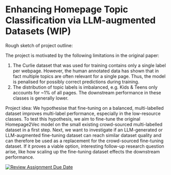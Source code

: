 # Enhancing Homepage Topic Classification via LLM-augmented Datasets (WIP)

Rough sketch of project outline:

The project is motivated by the following limitations in the original paper:
1. The Curlie dataset that was used for training contains only a single label per webpage. However, the human annotated data has shown that in fact multiple topics are often relevant for a single page. Thus, the model is penalised for possibly correct predictions during training.
2. The distribution of topic labels is imbalanced, e.g. Kids & Teens only accounts for ~1% of all pages. The downstream performance in these classes is generally lower.

Project idea:
We hypothesise that fine-tuning on a balanced, multi-labelled dataset improves multi-label performance, especially in the low-resource classes. To test this hypothesis, we aim to fine-tune the original Homepage2Vec model on the small existing crowd-sourced multi-labelled dataset in a first step. Next, we want to investigate if an LLM-generated or LLM-augmented fine-tuning dataset can reach similar dataset quality and can therefore be used as a replacement for the crowd-sourced fine-tuning dataset. If it proves a viable option, interesting follow-up research question arise, like how scaling up the fine-tuning dataset effects the downstream performance.

[![Review Assignment Due Date](https://classroom.github.com/assets/deadline-readme-button-24ddc0f5d75046c5622901739e7c5dd533143b0c8e959d652212380cedb1ea36.svg)](https://classroom.github.com/a/fEFF99tU)
